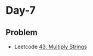# Day-7

## Problem
- Leetcode [43. Multiply Strings](https://leetcode.com/problems/multiply-strings/)


